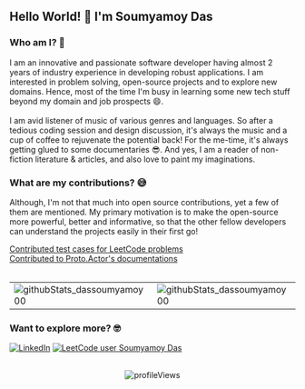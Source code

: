 ## Hello World! 👋 I'm Soumyamoy Das

### Who am I? 🧐
I am an innovative and passionate software developer having almost 2 years of industry experience in developing robust applications. I am interested in problem solving, open-source projects and to explore new domains. Hence, most of the time I'm busy in learning some new tech stuff beyond my domain and job prospects 😄. 
<br><br>
I am avid listener of music of various genres and languages. So after a tedious coding session and design discussion, it's always the music and a cup of coffee to rejuvenate the potential back! For the me-time, it's always getting glued to some documentaries 😎. And yes, I am a reader of non-fiction literature & articles, and also love to paint my imaginations.

### What are my contributions? 😅
Although, I'm not that much into open source contributions, yet a few of them are mentioned. My primary motivation is to make the open-source more powerful, better and informative, so that the other fellow developers can understand the projects easily in their first go! 

[Contributed test cases for LeetCode problems](https://github.com/LeetCode-Feedback/LeetCode-Feedback/issues/9416) <br>
[Contributed to Proto.Actor's documentations](https://github.com/asynkron/protoactor-website/pulls?q=is%3Aclosed+is%3Apr+author%3Adassoumyamoy00)
<br><br>

<p align="center">
  <table align="center">
    <tr>
      <td valign="center">
        <img src = "https://github-readme-stats.vercel.app/api?username=dassoumyamoy00&theme=dark&show=reviews,prs_merged,prs_merged_percentage&show_icons=true&theme=transparent&hide_border=true&hide=stars" alt = "githubStats_dassoumyamoy00"/> 
      </td>
      <td valign="center">
        <img src = "https://github-readme-streak-stats.herokuapp.com/?user=dassoumyamoy00&theme=transparent&hide_border=true" alt = "githubStats_dassoumyamoy00"/>
      </td>
    </tr>
  </table>
</p>

### Want to explore more? 🤓
[![LinkedIn](https://img.shields.io/badge/LinkedIn-%230077B5.svg?logo=linkedin&logoColor=white)](https://www.linkedin.com/in/soumyamoy/) 
[![LeetCode user Soumyamoy Das](https://img.shields.io/badge/-LeetCode-FFA116?style=flat&labelColor=black&color=%23ffa116&logo=leetcode&logoColor=yellow)](https://leetcode.com/soumya00/) 
<br><br>
<p align="center">
  <img src="https://komarev.com/ghpvc/?username=dassoumyamoy00&color=green" alt="profileViews"/>
</p>




<!--
**dassoumyamoy00/dassoumyamoy00** is a ✨ _special_ ✨ repository because its `README.md` (this file) appears on your GitHub profile.

Here are some ideas to get you started:

- 🔭 I’m currently working on ...
- 🌱 I’m currently learning ...
- 👯 I’m looking to collaborate on ...
- 🤔 I’m looking for help with ...
- 💬 Ask me about ...
- 📫 How to reach me: ...
- 😄 Pronouns: ...
- ⚡ Fun fact: ...
-->
